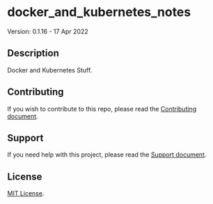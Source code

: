 # docker_and_kubernetes_notes

Version: 0.1.16 - 17 Apr 2022

## Description

Docker and Kubernetes Stuff.

## Contributing

If you wish to contribute to this repo, please read the [Contributing document](.github/CONTRIBUTING.md).

## Support

If you need help with this project, please read the [Support document](.github/SUPPORT.md).

## License

[MIT License](LICENSE).
